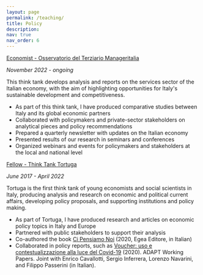```yaml
---
layout: page
permalink: /teaching/
title: Policy
description: 
nav: true
nav_order: 6
---
```

<a href='https://www.manageritalia.it/osservatorio-del-terziario/'>Economist - Osservatorio del Terziario Manageritalia</a>

*November 2022 - ongoing*

This think tank develops analysis and reports on the services sector of the Italian economy, with the aim of  highlighting opportunities for Italy's sustainable development and competitiveness. 
- As part of this think tank, I have produced comparative studies between Italy and its global economic partners
- Collaborated with policymakers and private-sector stakeholders on analytical pieces and policy recommendations
- Prepared a quarterly newsletter with updates on the Italian economy
- Presented results of our research in seminars and conferences
- Organized webinars and events for policymakers and stakeholders at the local and national level

<a href='https://www.tortuga-econ.it/'>Fellow - Think Tank Tortuga</a>

*June 2017 - April 2022*

Tortuga is the first think tank of young economists and social scientists in Italy, producing analysis and research on economic and political current affairs, developing policy proposals, and supporting institutions and policy making.
- As part of Tortuga, I have produced research and articles on economic policy topics in Italy and Europe
- Partnered with public stakeholders to support their analysis
- Co-authored the book <a href='https://www.egeaeditore.it/ita/prodotti/sociologia/ci-pensiamo-noi.aspx'>Ci Pensiamo Noi</a> (2020, Egea Editore, in Italian)
- Collaborated in policy reports, such as  <a href='https://moodle.adaptland.it/pluginfile.php/57074/mod_resource/content/0/wp_2020_8_aa.vv..pdf'>Voucher: uso e contestualizzazione alla luce del Covid-19</a> (2020). ADAPT Working Papers. Joint with Enrico Cavallotti, Sergio Inferrera, Lorenzo Navarini, and Filippo Passerini (in Italian).
